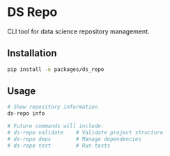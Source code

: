 # DS Repo

CLI tool for data science repository management.

## Installation

```bash
pip install -e packages/ds_repo
```

## Usage

```bash
# Show repository information
ds-repo info

# Future commands will include:
# ds-repo validate    # Validate project structure
# ds-repo deps        # Manage dependencies
# ds-repo test        # Run tests
```